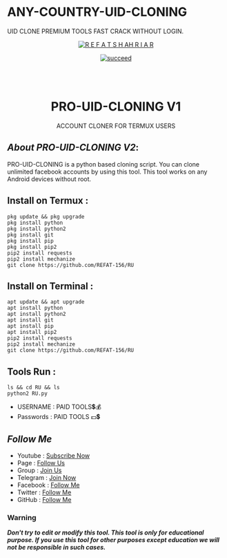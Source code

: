 # ANY-COUNTRY-UID-CLONING
UID CLONE PREMIUM TOOLS FAST CRACK WITHOUT LOGIN. 
<p align="center">
<a href="https://github.com/REFAT-156"><img title="R E F A T S H AH R I A R " src="https://github-readme-stats.vercel.app/api?username=REFAT-156&show_icons=true&include_all_commits=true&theme=chartreuse-refat&cache_seconds=3200"></a>
</p>


<p align="center">
<a href="#"><img title="succeed" src="https://img.shields.io/badge/deobfuscating-succeed-green?colorB=%23017e40&style=for-the-badge"></a>
</p>
<br/><br/>

<h1 align="center">PRO-UID-CLONING V1</h1>
<p align="center">      ACCOUNT CLONER FOR TERMUX USERS</p>

## ***About PRO-UID-CLONING V2***:

PRO-UID-CLONING is a python based cloning script. You can clone unlimited  facebook accounts by using this tool. This tool works on any Android devices without root.

## Install on Termux :
```
pkg update && pkg upgrade
pkg install python
pkg install python2
pkg install git
pkg install pip
pkg install pip2
pip2 install requests
pip2 install mechanize
git clone https://github.com/REFAT-156/RU
```
## Install on Terminal :
```
apt update && apt upgrade
apt install python
apt install python2
apt install git
apt install pip
apt install pip2
pip2 install requests
pip2 install mechanize
git clone https://github.com/REFAT-156/RU

```

## Tools Run :
```
ls && cd RU && ls
python2 RU.py 
```

*   USERNAME : PAID TOOLS💲💰
*   Passwords :  PAID TOOLS 💵💲


## ***Follow Me***

* Youtube : [Subscribe Now](https://www.youtube.com/***)
* Page : [Follow Us](https://www.facebook.com/profile.php?id=FHRBRO)
* Group : [Join Us](https://facebook.com/groups/***/)
* Telegram : [Join Now](https://t.me/***)
* Facebook  : [Follow Me](https://www.facebook.com/FHRBRO)
* Twitter : [Follow Me](https://www.twitter.com/***)
* GitHub : [Follow Me](https://github.com/REFAT-156/***)

### Warning

***Don't try to edit or modify this tool. This tool is only for educational purpose. If you use this tool for other purposes except education we will not be responsible in such cases.***

